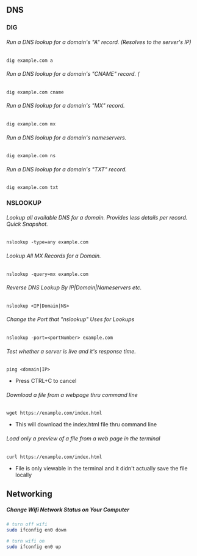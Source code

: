 ## __DNS__

### DIG

###### Run a DNS lookup for a domain's "A" record. (Resolves to the server's IP)
```
dig example.com a
```
###### Run a DNS lookup for a domain's "CNAME" record. (
```
dig example.com cname
```
###### Run a DNS lookup for a domain's "MX" record.
```
dig example.com mx
```
###### Run a DNS lookup for a domain's nameservers.
```
dig example.com ns
```
###### Run a DNS lookup for a domain's "TXT" record.
```
dig example.com txt
```
### NSLOOKUP
###### Lookup all available DNS for a domain. Provides less details per record. Quick Snapshot. 
```
nslookup -type=any example.com
```
###### Lookup All MX Records for a Domain.
```
nslookup -query=mx example.com
```
###### Reverse DNS Lookup By IP|Domain|Nameservers etc.
```
nslookup <IP|Domain|NS>
```
###### Change the Port that "nslookup" Uses for Lookups
```
nslookup -port=<portNumber> example.com
```
###### Test whether a server is live and it's response time.
```
ping <domain|IP>
```
  - Press CTRL+C to cancel
###### Download a file from a webpage thru command line
```
wget https://example.com/index.html
```
  - This will download the index.html file thru command line
###### Load only a preview of a file from a web page in the terminal 
```
curl https://example.com/index.html
```
  - File is only viewable in the terminal and it didn't actually save the file locally

## Networking

##### Change Wifi Network Status on Your Computer
```bash
# turn off wifi
sudo ifconfig en0 down

# turn wifi on
sudo ifconfig en0 up
```

